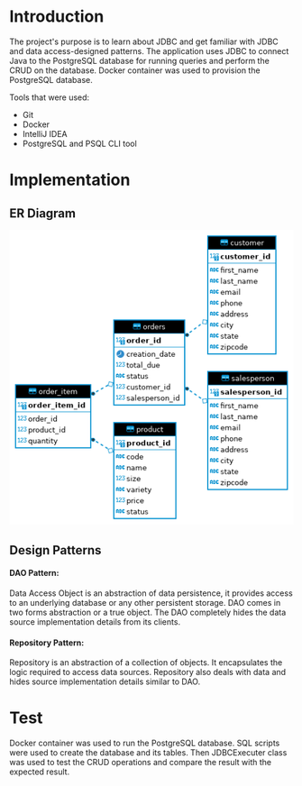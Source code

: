 # Introduction

The project's purpose is to learn about JDBC and get familiar with JDBC and data access-designed patterns. The application uses JDBC to
connect Java to the PostgreSQL database for running queries and perform the CRUD on the database. Docker container was used to provision the PostgreSQL database.

Tools that were used:
- Git
- Docker
- IntelliJ IDEA
- PostgreSQL and PSQL CLI tool

# Implementation
## ER Diagram

![](./assets/ER.png)


## Design Patterns
#### DAO Pattern:
Data Access Object is an abstraction of data persistence, it provides access to an underlying database or any other persistent storage.
DAO comes in two forms abstraction or a true object. The DAO completely hides the data source implementation details from its clients.


#### Repository Pattern:
Repository is an abstraction of a collection of objects. It encapsulates the logic required to access data sources. Repository also deals with data and hides source implementation details similar to DAO.


# Test
Docker container was used to run the PostgreSQL database.
SQL scripts were used to create the database and its tables.
Then JDBCExecuter class was used to test the CRUD operations and compare the result with the expected result.
